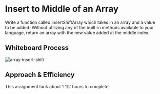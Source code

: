 # Insert to Middle of an Array

Write a function called insertShiftArray which takes in an array and a value to be added. Without utilizing any of the built-in methods available to your language, return an array with the new value added at the middle index.

## Whiteboard Process

![array-insert-shift](/whiteboard.md/array-insert-shift.png)

## Approach & Efficiency

This assignment took about 1 1/2 hours to complete

